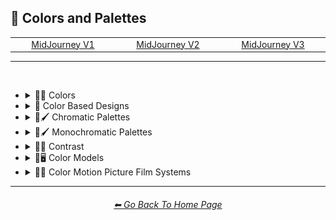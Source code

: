 <h2>🎨 Colors and Palettes</h2>

<div align="center">

<table>
	<tr align="center" valign="middle">
		<td width=256>
			<a href="https://github.com/willwulfken/MidJourney-Styles-and-Keywords-Reference-Light/blob/main/Pages/MJ_V1/Style_Pages/Sphere/Colors_and_Palettes.md">MidJourney V1</a>
		</td>
		<td width=256>
			<a href="https://github.com/willwulfken/MidJourney-Styles-and-Keywords-Reference-Light/blob/main/Pages/MJ_V2/Style_Pages/Sphere/Colors_and_Palettes.md">MidJourney V2</a>
		</td>
		<td width=256>
			<a href="https://github.com/willwulfken/MidJourney-Styles-and-Keywords-Reference-Light/blob/main/Pages/MJ_V3/Style_Pages/Sphere/Colors_and_Palettes.md">MidJourney V3</a>
		</td>
	</tr>
</table>


</div>

<hr>
<br>


- <details><summary>🎨🔴 Colors</summary><p>

	- <details><summary>🎨🔴 Basic Colors</summary><p><div align="center">

		| White | Black | Brown |
		| :-: | :-: | :-: |
		| <img src="https://github.com/willwulfken/MidJourney-Styles-and-Keywords-Reference-Light/blob/main/Images/MJ_V2/MidJourney_Styles_(sphere)/Colors/Basic_Colors/sphere_White.webp?raw=true" width="256" /> | <img src="https://github.com/willwulfken/MidJourney-Styles-and-Keywords-Reference-Light/blob/main/Images/MJ_V2/MidJourney_Styles_(sphere)/Colors/Basic_Colors/sphere_Black.webp?raw=true" width="256" /> | <img src="https://github.com/willwulfken/MidJourney-Styles-and-Keywords-Reference-Light/blob/main/Images/MJ_V2/MidJourney_Styles_(sphere)/Colors/Basic_Colors/sphere_Brown.webp?raw=true" width="256" /> |
		
		<br>
		
		| Light-Gray | Gray | Dark-Gray |
		| :-: | :-: | :-: |
		| <img src="https://github.com/willwulfken/MidJourney-Styles-and-Keywords-Reference-Light/blob/main/Images/MJ_V2/MidJourney_Styles_(sphere)/Colors/Basic_Colors/sphere_Light-Gray.webp?raw=true" width="256" /> | <img src="https://github.com/willwulfken/MidJourney-Styles-and-Keywords-Reference-Light/blob/main/Images/MJ_V2/MidJourney_Styles_(sphere)/Colors/Basic_Colors/sphere_Gray.webp?raw=true" width="256" /> | <img src="https://github.com/willwulfken/MidJourney-Styles-and-Keywords-Reference-Light/blob/main/Images/MJ_V2/MidJourney_Styles_(sphere)/Colors/Basic_Colors/sphere_Dark-Gray.webp?raw=true" width="256" /> |
		
		<br>
		
		| Maroon | Red | Orange |
		| :-: | :-: | :-: |
		| <img src="https://github.com/willwulfken/MidJourney-Styles-and-Keywords-Reference-Light/blob/main/Images/MJ_V2/MidJourney_Styles_(sphere)/Colors/Basic_Colors/sphere_Maroon.webp?raw=true" width="256" /> | <img src="https://github.com/willwulfken/MidJourney-Styles-and-Keywords-Reference-Light/blob/main/Images/MJ_V2/MidJourney_Styles_(sphere)/Colors/Basic_Colors/sphere_Red.webp?raw=true" width="256" /> | <img src="https://github.com/willwulfken/MidJourney-Styles-and-Keywords-Reference-Light/blob/main/Images/MJ_V2/MidJourney_Styles_(sphere)/Colors/Basic_Colors/sphere_Orange.webp?raw=true" width="256" /> |
		
		<br>
		
		| Yellow | Lime | Green |
		| :-: | :-: | :-: |
		| <img src="https://github.com/willwulfken/MidJourney-Styles-and-Keywords-Reference-Light/blob/main/Images/MJ_V2/MidJourney_Styles_(sphere)/Colors/Basic_Colors/sphere_Yellow.webp?raw=true" width="256" /> | <img src="https://github.com/willwulfken/MidJourney-Styles-and-Keywords-Reference-Light/blob/main/Images/MJ_V2/MidJourney_Styles_(sphere)/Colors/Basic_Colors/sphere_Lime.webp?raw=true" width="256" /> | <img src="https://github.com/willwulfken/MidJourney-Styles-and-Keywords-Reference-Light/blob/main/Images/MJ_V2/MidJourney_Styles_(sphere)/Colors/Basic_Colors/sphere_Green.webp?raw=true" width="256" /> |

		<br>
		
		| Cyan | Teal | Blue |
		| :-: | :-: | :-: |
		| <img src="https://github.com/willwulfken/MidJourney-Styles-and-Keywords-Reference-Light/blob/main/Images/MJ_V2/MidJourney_Styles_(sphere)/Colors/Basic_Colors/sphere_Cyan.webp?raw=true" width="256" /> | <img src="https://github.com/willwulfken/MidJourney-Styles-and-Keywords-Reference-Light/blob/main/Images/MJ_V2/MidJourney_Styles_(sphere)/Colors/Basic_Colors/sphere_Teal.webp?raw=true" width="256" /> | <img src="https://github.com/willwulfken/MidJourney-Styles-and-Keywords-Reference-Light/blob/main/Images/MJ_V2/MidJourney_Styles_(sphere)/Colors/Basic_Colors/sphere_Blue.webp?raw=true" width="256" /> |
		
		<br>
		
		| Indigo | Purple | Violet |
		| :-: | :-: | :-: |
		| <img src="https://github.com/willwulfken/MidJourney-Styles-and-Keywords-Reference-Light/blob/main/Images/MJ_V2/MidJourney_Styles_(sphere)/Colors/Basic_Colors/sphere_Indigo.webp?raw=true" width="256" /> | <img src="https://github.com/willwulfken/MidJourney-Styles-and-Keywords-Reference-Light/blob/main/Images/MJ_V2/MidJourney_Styles_(sphere)/Colors/Basic_Colors/sphere_Purple.webp?raw=true" width="256" /> | <img src="https://github.com/willwulfken/MidJourney-Styles-and-Keywords-Reference-Light/blob/main/Images/MJ_V2/MidJourney_Styles_(sphere)/Colors/Basic_Colors/sphere_Violet.webp?raw=true" width="256" /> |
		
		<br>
		
		| Fuchsia | Magenta | Pink |
		| :-: | :-: | :-: |
		| <img src="https://github.com/willwulfken/MidJourney-Styles-and-Keywords-Reference-Light/blob/main/Images/MJ_V2/MidJourney_Styles_(sphere)/Colors/Basic_Colors/sphere_Fuchsia.webp?raw=true" width="256" /> | <img src="https://github.com/willwulfken/MidJourney-Styles-and-Keywords-Reference-Light/blob/main/Images/MJ_V2/MidJourney_Styles_(sphere)/Colors/Basic_Colors/sphere_Magenta.webp?raw=true" width="256" /> | <img src="https://github.com/willwulfken/MidJourney-Styles-and-Keywords-Reference-Light/blob/main/Images/MJ_V2/MidJourney_Styles_(sphere)/Colors/Basic_Colors/sphere_Pink.webp?raw=true" width="256" /> |

		</div></p></details>


	- <details><summary>🎨🔵 Extended Colors</summary><p><div align="center">

		| Tan | Beige |
		| :-: | :-: |
		| <img src="https://github.com/willwulfken/MidJourney-Styles-and-Keywords-Reference-Light/blob/main/Images/MJ_V2/MidJourney_Styles_(sphere)/Colors/Extended_Colors/sphere_Tan.webp?raw=true" width="256" /> | <img src="https://github.com/willwulfken/MidJourney-Styles-and-Keywords-Reference-Light/blob/main/Images/MJ_V2/MidJourney_Styles_(sphere)/Colors/Extended_Colors/sphere_Beige.webp?raw=true" width="256" /> |

		<br>

		| Blush | Scarlet |
		| :-: | :-: |
		| <img src="https://github.com/willwulfken/MidJourney-Styles-and-Keywords-Reference-Light/blob/main/Images/MJ_V2/MidJourney_Styles_(sphere)/Wave_14/sphere_Blush.webp?raw=true" width="256" /> | <img src="https://github.com/willwulfken/MidJourney-Styles-and-Keywords-Reference-Light/blob/main/Images/MJ_V2/MidJourney_Styles_(sphere)/Colors/Extended_Colors/sphere_Scarlet.webp?raw=true" width="256" /> |
		
		<br>
		
		| Olive-Green | Chartreuse |
		| :-: | :-: |
		| <img src="https://github.com/willwulfken/MidJourney-Styles-and-Keywords-Reference-Light/blob/main/Images/MJ_V2/MidJourney_Styles_(sphere)/Colors/Extended_Colors/sphere_Olive-Green.webp?raw=true" width="256" /> | <img src="https://github.com/willwulfken/MidJourney-Styles-and-Keywords-Reference-Light/blob/main/Images/MJ_V2/MidJourney_Styles_(sphere)/Colors/Extended_Colors/sphere_Chartreuse.webp?raw=true" width="256" /> |
		
		<br>
		
		| Turquoise | Aqua | Azure |
		| :-: | :-: | :-: |
		| <img src="https://github.com/willwulfken/MidJourney-Styles-and-Keywords-Reference-Light/blob/main/Images/MJ_V2/MidJourney_Styles_(sphere)/Colors/Extended_Colors/sphere_Turquoise.webp?raw=true" width="256" /> | <img src="https://github.com/willwulfken/MidJourney-Styles-and-Keywords-Reference-Light/blob/main/Images/MJ_V2/MidJourney_Styles_(sphere)/Colors/Extended_Colors/sphere_Aqua.webp?raw=true" width="256" /> | <img src="https://github.com/willwulfken/MidJourney-Styles-and-Keywords-Reference-Light/blob/main/Images/MJ_V2/MidJourney_Styles_(sphere)/Colors/Extended_Colors/sphere_Azure.webp?raw=true" width="256" /> |

		</div></p></details>


	- <details><summary>🎨⚫ Dark Variations</summary><p><div align="center">

		| Dark-White | Dark-Brown |
		| :-: | :-: |
		| <img src="https://github.com/willwulfken/MidJourney-Styles-and-Keywords-Reference-Light/blob/main/Images/MJ_V2/MidJourney_Styles_(sphere)/Colors/Dark_Colors/sphere_Dark-White.webp?raw=true" width="256" /> | <img src="https://github.com/willwulfken/MidJourney-Styles-and-Keywords-Reference-Light/blob/main/Images/MJ_V2/MidJourney_Styles_(sphere)/Colors/Dark_Colors/sphere_Dark-Brown.webp?raw=true" width="256" /> |
		
		<br>
		
		| Dark-Maroon | Dark-Red | Dark-Orange |
		| :-: | :-: | :-: |
		| <img src="https://github.com/willwulfken/MidJourney-Styles-and-Keywords-Reference-Light/blob/main/Images/MJ_V2/MidJourney_Styles_(sphere)/Colors/Dark_Colors/sphere_Dark-Maroon.webp?raw=true" width="256" /> | <img src="https://github.com/willwulfken/MidJourney-Styles-and-Keywords-Reference-Light/blob/main/Images/MJ_V2/MidJourney_Styles_(sphere)/Colors/Dark_Colors/sphere_Dark-Red.webp?raw=true" width="256" /> | <img src="https://github.com/willwulfken/MidJourney-Styles-and-Keywords-Reference-Light/blob/main/Images/MJ_V2/MidJourney_Styles_(sphere)/Colors/Dark_Colors/sphere_Dark-Orange.webp?raw=true" width="256" /> |
		
		<br>
		
		| Dark-Yellow | Dark-Lime | Dark-Green |
		| :-: | :-: | :-: |
		| <img src="https://github.com/willwulfken/MidJourney-Styles-and-Keywords-Reference-Light/blob/main/Images/MJ_V2/MidJourney_Styles_(sphere)/Colors/Dark_Colors/sphere_Dark-Yellow.webp?raw=true" width="256" /> | <img src="https://github.com/willwulfken/MidJourney-Styles-and-Keywords-Reference-Light/blob/main/Images/MJ_V2/MidJourney_Styles_(sphere)/Colors/Dark_Colors/sphere_Dark-Lime.webp?raw=true" width="256" /> | <img src="https://github.com/willwulfken/MidJourney-Styles-and-Keywords-Reference-Light/blob/main/Images/MJ_V2/MidJourney_Styles_(sphere)/Colors/Dark_Colors/sphere_Dark-Green.webp?raw=true" width="256" /> |

		<br>
		
		| Dark-Cyan | Dark-Blue |
		| :-: | :-: |
		| <img src="https://github.com/willwulfken/MidJourney-Styles-and-Keywords-Reference-Light/blob/main/Images/MJ_V2/MidJourney_Styles_(sphere)/Colors/Dark_Colors/sphere_Dark-Cyan.webp?raw=true" width="256" /> | <img src="https://github.com/willwulfken/MidJourney-Styles-and-Keywords-Reference-Light/blob/main/Images/MJ_V2/MidJourney_Styles_(sphere)/Colors/Dark_Colors/sphere_Dark-Blue.webp?raw=true" width="256" /> |
		
		<br>
		
		| Dark-Purple | Dark-Magenta | Dark-Pink |
		| :-: | :-: | :-: |
		| <img src="https://github.com/willwulfken/MidJourney-Styles-and-Keywords-Reference-Light/blob/main/Images/MJ_V2/MidJourney_Styles_(sphere)/Colors/Dark_Colors/sphere_Dark-Purple.webp?raw=true" width="256" /> | <img src="https://github.com/willwulfken/MidJourney-Styles-and-Keywords-Reference-Light/blob/main/Images/MJ_V2/MidJourney_Styles_(sphere)/Colors/Dark_Colors/sphere_Dark-Magenta.webp?raw=true" width="256" /> | <img src="https://github.com/willwulfken/MidJourney-Styles-and-Keywords-Reference-Light/blob/main/Images/MJ_V2/MidJourney_Styles_(sphere)/Colors/Dark_Colors/sphere_Dark-Pink.webp?raw=true" width="256" /> |

		</div></p></details>


	- <details><summary>🎨⚪ Light Variations</summary><p><div align="center">

		| Light-Black | Light-Brown |
		| :-: | :-: |
		| <img src="https://github.com/willwulfken/MidJourney-Styles-and-Keywords-Reference-Light/blob/main/Images/MJ_V2/MidJourney_Styles_(sphere)/Colors/Light_Colors/sphere_Light-Black.webp?raw=true" width="256" /> | <img src="https://github.com/willwulfken/MidJourney-Styles-and-Keywords-Reference-Light/blob/main/Images/MJ_V2/MidJourney_Styles_(sphere)/Colors/Light_Colors/sphere_Light-Brown.webp?raw=true" width="256" /> |
		
		<br>
		
		| Light-Maroon | Light-Red | Light-Orange |
		| :-: | :-: | :-: |
		| <img src="https://github.com/willwulfken/MidJourney-Styles-and-Keywords-Reference-Light/blob/main/Images/MJ_V2/MidJourney_Styles_(sphere)/Colors/Light_Colors/sphere_Light-Maroon.webp?raw=true" width="256" /> | <img src="https://github.com/willwulfken/MidJourney-Styles-and-Keywords-Reference-Light/blob/main/Images/MJ_V2/MidJourney_Styles_(sphere)/Colors/Light_Colors/sphere_Light-Red.webp?raw=true" width="256" /> | <img src="https://github.com/willwulfken/MidJourney-Styles-and-Keywords-Reference-Light/blob/main/Images/MJ_V2/MidJourney_Styles_(sphere)/Colors/Light_Colors/sphere_Light-Orange.webp?raw=true" width="256" /> |
		
		<br>
		
		| Light-Yellow | Light-Lime | Light-Green |
		| :-: | :-: | :-: |
		| <img src="https://github.com/willwulfken/MidJourney-Styles-and-Keywords-Reference-Light/blob/main/Images/MJ_V2/MidJourney_Styles_(sphere)/Colors/Light_Colors/sphere_Light-Yellow.webp?raw=true" width="256" /> | <img src="https://github.com/willwulfken/MidJourney-Styles-and-Keywords-Reference-Light/blob/main/Images/MJ_V2/MidJourney_Styles_(sphere)/Colors/Light_Colors/sphere_Light-Lime.webp?raw=true" width="256" /> | <img src="https://github.com/willwulfken/MidJourney-Styles-and-Keywords-Reference-Light/blob/main/Images/MJ_V2/MidJourney_Styles_(sphere)/Colors/Light_Colors/sphere_Light-Green.webp?raw=true" width="256" /> |
		
		<br>
		
		| Light-Cyan | Light-Blue |
		| :-: | :-: |
		| <img src="https://github.com/willwulfken/MidJourney-Styles-and-Keywords-Reference-Light/blob/main/Images/MJ_V2/MidJourney_Styles_(sphere)/Colors/Light_Colors/sphere_Light-Cyan.webp?raw=true" width="256" /> | <img src="https://github.com/willwulfken/MidJourney-Styles-and-Keywords-Reference-Light/blob/main/Images/MJ_V2/MidJourney_Styles_(sphere)/Colors/Light_Colors/sphere_Light-Blue.webp?raw=true" width="256" /> |
		
		<br>
		
		| Light-Purple | Light-Magenta | Light-Pink |
		| :-: | :-: | :-: |
		| <img src="https://github.com/willwulfken/MidJourney-Styles-and-Keywords-Reference-Light/blob/main/Images/MJ_V2/MidJourney_Styles_(sphere)/Colors/Light_Colors/sphere_Light-Purple.webp?raw=true" width="256" /> | <img src="https://github.com/willwulfken/MidJourney-Styles-and-Keywords-Reference-Light/blob/main/Images/MJ_V2/MidJourney_Styles_(sphere)/Colors/Light_Colors/sphere_Light-Magenta.webp?raw=true" width="256" /> | <img src="https://github.com/willwulfken/MidJourney-Styles-and-Keywords-Reference-Light/blob/main/Images/MJ_V2/MidJourney_Styles_(sphere)/Colors/Light_Colors/sphere_Light-Pink.webp?raw=true" width="256" /> |


		</div></p></details>


	- <details><summary>🎨🔶 Vivid Variations</summary><p><div align="center">

		| Vivid-Brown | Vivid-Maroon | Vivid-Red |
		| :-: | :-: | :-: |
		| <img src="https://github.com/willwulfken/MidJourney-Styles-and-Keywords-Reference-Light/blob/main/Images/MJ_V2/MidJourney_Styles_(sphere)/Colors/Vivid_Colors/sphere_Vivid-Brown.webp?raw=true" width="256" /> | <img src="https://github.com/willwulfken/MidJourney-Styles-and-Keywords-Reference-Light/blob/main/Images/MJ_V2/MidJourney_Styles_(sphere)/Colors/Vivid_Colors/sphere_Vivid-Maroon.webp?raw=true" width="256" /> | <img src="https://github.com/willwulfken/MidJourney-Styles-and-Keywords-Reference-Light/blob/main/Images/MJ_V2/MidJourney_Styles_(sphere)/Colors/Vivid_Colors/sphere_Vivid-Red.webp?raw=true" width="256" /> |
		
		<br>
		
		| Vivid-Orange | Vivid-Yellow | Vivid-Lime |
		| :-: | :-: | :-: |
		| <img src="https://github.com/willwulfken/MidJourney-Styles-and-Keywords-Reference-Light/blob/main/Images/MJ_V2/MidJourney_Styles_(sphere)/Colors/Vivid_Colors/sphere_Vivid-Orange.webp?raw=true" width="256" /> | <img src="https://github.com/willwulfken/MidJourney-Styles-and-Keywords-Reference-Light/blob/main/Images/MJ_V2/MidJourney_Styles_(sphere)/Colors/Vivid_Colors/sphere_Vivid-Yellow.webp?raw=true" width="256" /> | <img src="https://github.com/willwulfken/MidJourney-Styles-and-Keywords-Reference-Light/blob/main/Images/MJ_V2/MidJourney_Styles_(sphere)/Colors/Vivid_Colors/sphere_Vivid-Lime.webp?raw=true" width="256" /> |
		
		<br>
		
		| Vivid-Green | Vivid-Cyan | Vivid-Blue |
		| :-: | :-: | :-: |
		| <img src="https://github.com/willwulfken/MidJourney-Styles-and-Keywords-Reference-Light/blob/main/Images/MJ_V2/MidJourney_Styles_(sphere)/Colors/Vivid_Colors/sphere_Vivid-Green.webp?raw=true" width="256" /> | <img src="https://github.com/willwulfken/MidJourney-Styles-and-Keywords-Reference-Light/blob/main/Images/MJ_V2/MidJourney_Styles_(sphere)/Colors/Vivid_Colors/sphere_Vivid-Cyan.webp?raw=true" width="256" /> | <img src="https://github.com/willwulfken/MidJourney-Styles-and-Keywords-Reference-Light/blob/main/Images/MJ_V2/MidJourney_Styles_(sphere)/Colors/Vivid_Colors/sphere_Vivid-Blue.webp?raw=true" width="256" /> |
		
		<br>
		
		| Vivid-Purple | Vivid-Magenta | Vivid-Pink |
		| :-: | :-: | :-: |
		| <img src="https://github.com/willwulfken/MidJourney-Styles-and-Keywords-Reference-Light/blob/main/Images/MJ_V2/MidJourney_Styles_(sphere)/Colors/Vivid_Colors/sphere_Vivid-Purple.webp?raw=true" width="256" /> | <img src="https://github.com/willwulfken/MidJourney-Styles-and-Keywords-Reference-Light/blob/main/Images/MJ_V2/MidJourney_Styles_(sphere)/Colors/Vivid_Colors/sphere_Vivid-Magenta.webp?raw=true" width="256" /> | <img src="https://github.com/willwulfken/MidJourney-Styles-and-Keywords-Reference-Light/blob/main/Images/MJ_V2/MidJourney_Styles_(sphere)/Colors/Vivid_Colors/sphere_Vivid-Pink.webp?raw=true" width="256" /> |

		</div></p></details>

  </p></details>


- <details><summary>🎨 Color Based Designs</summary><p><div align="center">

	| Color | Colorized | Color Wheel |
	| :-: | :-: | :-: |
	| <img src="https://github.com/willwulfken/MidJourney-Styles-and-Keywords-Reference-Light/blob/main/Images/MJ_V2/MidJourney_Styles_(sphere)/Wave_13/sphere_Color.webp?raw=true" width="256" /> | <img src="https://github.com/willwulfken/MidJourney-Styles-and-Keywords-Reference-Light/blob/main/Images/MJ_V2/MidJourney_Styles_(sphere)/sphere_Colorized.webp?raw=true" width="256" /> | <img src="https://github.com/willwulfken/MidJourney-Styles-and-Keywords-Reference-Light/blob/main/Images/MJ_V2/MidJourney_Styles_(sphere)/Wave_9/sphere_Color_Wheel.webp?raw=true" width="256" /> |

	<br>

	| Hue | Tone | Value |
	| :-: | :-: | :-: |
	| <img src="https://github.com/willwulfken/MidJourney-Styles-and-Keywords-Reference-Light/blob/main/Images/MJ_V2/MidJourney_Styles_(sphere)/Wave_9/sphere_Hue.webp?raw=true" width="256" /> | <img src="https://github.com/willwulfken/MidJourney-Styles-and-Keywords-Reference-Light/blob/main/Images/MJ_V2/MidJourney_Styles_(sphere)/Wave_14/sphere_Tone.webp?raw=true" width="256" /> | <img src="https://github.com/willwulfken/MidJourney-Styles-and-Keywords-Reference-Light/blob/main/Images/MJ_V2/MidJourney_Styles_(sphere)/Wave_14/sphere_Value.webp?raw=true" width="256" /> |

	<br>

	| Gradient | Vibrance | Vivid |
	| :-: | :-: | :-: |
	| <img src="https://github.com/willwulfken/MidJourney-Styles-and-Keywords-Reference-Light/blob/main/Images/MJ_V2/MidJourney_Styles_(sphere)/sphere_gradient.webp?raw=true" width="256" /> | <img src="https://github.com/willwulfken/MidJourney-Styles-and-Keywords-Reference-Light/blob/main/Images/MJ_V2/MidJourney_Styles_(sphere)/sphere_vibrance.webp?raw=true" width="256" /> | <img src="https://github.com/willwulfken/MidJourney-Styles-and-Keywords-Reference-Light/blob/main/Images/MJ_V2/MidJourney_Styles_(sphere)/Wave_13/sphere_Vivid.webp?raw=true" width="256" /> |

	<br>
	
	| Spectrum | Pigment | Variegated |
	| :-: | :-: | :-: |
	| <img src="https://github.com/willwulfken/MidJourney-Styles-and-Keywords-Reference-Light/blob/main/Images/MJ_V2/MidJourney_Styles_(sphere)/sphere_Spectrum.webp?raw=true" width="256" /> | <img src="https://github.com/willwulfken/MidJourney-Styles-and-Keywords-Reference-Light/blob/main/Images/MJ_V2/MidJourney_Styles_(sphere)/Wave_9/sphere_Pigment.webp?raw=true" width="256" /> | <img src="https://github.com/willwulfken/MidJourney-Styles-and-Keywords-Reference-Light/blob/main/Images/MJ_V2/MidJourney_Styles_(sphere)/Wave_14/sphere_Variegated.webp?raw=true" width="256" /> |

	<br>
	
	| Purity | Pure |
	| :-: | :-: |
	| <img src="https://github.com/willwulfken/MidJourney-Styles-and-Keywords-Reference-Light/blob/main/Images/MJ_V2/MidJourney_Styles_(sphere)/sphere_Purity.webp?raw=true" width="256" /> | <img src="https://github.com/willwulfken/MidJourney-Styles-and-Keywords-Reference-Light/blob/main/Images/MJ_V2/MidJourney_Styles_(sphere)/Wave_9/sphere_Pure.webp?raw=true" width="256" /> |

	<br>
	
	| Faded Colors | Faded |
	| :-: | :-: |
	| <img src="https://github.com/willwulfken/MidJourney-Styles-and-Keywords-Reference-Light/blob/main/Images/MJ_V2/MidJourney_Styles_(sphere)/Wave_14/sphere_Faded_Colors.webp?raw=true" width="256" /> | <img src="https://github.com/willwulfken/MidJourney-Styles-and-Keywords-Reference-Light/blob/main/Images/MJ_V2/MidJourney_Styles_(sphere)/Wave_14/sphere_Faded.webp?raw=true" width="256" /> |

	<br>
	
	| Autochrome | EnChroma |
	| :-: | :-: |
	| <img src="https://github.com/willwulfken/MidJourney-Styles-and-Keywords-Reference-Light/blob/main/Images/MJ_V2/MidJourney_Styles_(sphere)/Wave_14/sphere_Autochrome.webp?raw=true" width="256" /> | <img src="https://github.com/willwulfken/MidJourney-Styles-and-Keywords-Reference-Light/blob/main/Images/MJ_V2/MidJourney_Styles_(sphere)/Wave_14/sphere_EnChroma.webp?raw=true" width="256" /> |

  </p></details>


- <details><summary>🎨🖌 Chromatic Palettes</summary><p><div align="center">

	| Palette | Color Palette |
	| :-: | :-: |
	| <img src="https://github.com/willwulfken/MidJourney-Styles-and-Keywords-Reference-Light/blob/main/Images/MJ_V2/MidJourney_Styles_(sphere)/Wave_13/sphere_Palette.webp?raw=true" width="256" /> | <img src="https://github.com/willwulfken/MidJourney-Styles-and-Keywords-Reference-Light/blob/main/Images/MJ_V2/MidJourney_Styles_(sphere)/Wave_13/sphere_Color_Palette.webp?raw=true" width="256" /> |

	<br>

	| Warm Color Palette | Cool Color Palette | Inverted Colors |
	| :-: | :-: | :-: |
	| <img src="https://github.com/willwulfken/MidJourney-Styles-and-Keywords-Reference-Light/blob/main/Images/MJ_V2/MidJourney_Styles_(sphere)/sphere_warmcolorpalette.webp?raw=true" width="256" /> | <img src="https://github.com/willwulfken/MidJourney-Styles-and-Keywords-Reference-Light/blob/main/Images/MJ_V2/MidJourney_Styles_(sphere)/sphere_coolcolorpalette.webp?raw=true" width="256" /> | <img src="https://github.com/willwulfken/MidJourney-Styles-and-Keywords-Reference-Light/blob/main/Images/MJ_V2/MidJourney_Styles_(sphere)/sphere_Inverted_Colors.webp?raw=true" width="256" /> |
	
	<br>
	
	| Colorful | Multicolored | Rainbow |
	| :-: | :-: | :-: |
	| <img src="https://github.com/willwulfken/MidJourney-Styles-and-Keywords-Reference-Light/blob/main/Images/MJ_V2/MidJourney_Styles_(sphere)/sphere_colorful.webp?raw=true" width="256" /> | <img src="https://github.com/willwulfken/MidJourney-Styles-and-Keywords-Reference-Light/blob/main/Images/MJ_V2/MidJourney_Styles_(sphere)/Wave_12/sphere_Multicolored.webp?raw=true" width="256" /> | <img src="https://github.com/willwulfken/MidJourney-Styles-and-Keywords-Reference-Light/blob/main/Images/MJ_V2/MidJourney_Styles_(sphere)/sphere_Rainbow.webp?raw=true" width="256" /> |

	<br>

	| Spectral Color |
	| :-: |
	| <img src="https://github.com/willwulfken/MidJourney-Styles-and-Keywords-Reference-Light/blob/main/Images/MJ_V2/MidJourney_Styles_(sphere)/sphere_SpectralColor.webp?raw=true" width="256" /> |
	
	<br>
	
	| Vibrant |
	| :-: |
	| <img src="https://github.com/willwulfken/MidJourney-Styles-and-Keywords-Reference-Light/blob/main/Images/MJ_V2/MidJourney_Styles_(sphere)/Wave_11/sphere_Vibrant.webp?raw=true" width="256" /> |

	<br>
	
	| Chroma | Dichromatism | Tetrachromacy |
	| :-: | :-: | :-: |
	| <img src="https://github.com/willwulfken/MidJourney-Styles-and-Keywords-Reference-Light/blob/main/Images/MJ_V2/MidJourney_Styles_(sphere)/sphere_Chroma.webp?raw=true" width="256" /> | <img src="https://github.com/willwulfken/MidJourney-Styles-and-Keywords-Reference-Light/blob/main/Images/MJ_V2/MidJourney_Styles_(sphere)/sphere_Dichromatism.webp?raw=true" width="256" /> | <img src="https://github.com/willwulfken/MidJourney-Styles-and-Keywords-Reference-Light/blob/main/Images/MJ_V2/MidJourney_Styles_(sphere)/sphere_Tetrachromacy.webp?raw=true" width="256" /> |
	
	<br>

	| Saturated | High Saturation | Low Saturation |
	| :-: | :-: | :-: |
	| <img src="https://github.com/willwulfken/MidJourney-Styles-and-Keywords-Reference-Light/blob/main/Images/MJ_V2/MidJourney_Styles_(sphere)/sphere_Saturated.webp?raw=true" width="256" /> | <img src="https://github.com/willwulfken/MidJourney-Styles-and-Keywords-Reference-Light/blob/main/Images/MJ_V2/MidJourney_Styles_(sphere)/Wave_10/sphere_High_Saturation.webp?raw=true" width="256" /> | <img src="https://github.com/willwulfken/MidJourney-Styles-and-Keywords-Reference-Light/blob/main/Images/MJ_V2/MidJourney_Styles_(sphere)/Wave_10/sphere_Low_Saturation.webp?raw=true" width="256" /> |

	<br>

	| Neon | Electric Colors |
	| :-: | :-: |
	| <img src="https://github.com/willwulfken/MidJourney-Styles-and-Keywords-Reference-Light/blob/main/Images/MJ_V2/MidJourney_Styles_(sphere)/sphere_neon.webp?raw=true" width="256" /> | <img src="https://github.com/willwulfken/MidJourney-Styles-and-Keywords-Reference-Light/blob/main/Images/MJ_V2/MidJourney_Styles_(sphere)/sphere_Electric_Colors.webp?raw=true" width="256" /> |

	<br>
	
	| Complimentary-Colors | Split-Complementary-Colors | Supplementary-Colors |
	| :-: | :-: | :-: |
	| <img src="https://github.com/willwulfken/MidJourney-Styles-and-Keywords-Reference-Light/blob/main/Images/MJ_V2/MidJourney_Styles_(sphere)/sphere_Complimentary-Colors.webp?raw=true" width="256" /> | <img src="https://github.com/willwulfken/MidJourney-Styles-and-Keywords-Reference-Light/blob/main/Images/MJ_V2/MidJourney_Styles_(sphere)/sphere_Split-Complementary-Colors.webp?raw=true" width="256" /> | <img src="https://github.com/willwulfken/MidJourney-Styles-and-Keywords-Reference-Light/blob/main/Images/MJ_V2/MidJourney_Styles_(sphere)/sphere_Supplementary-Colors.webp?raw=true" width="256" /> |
	
	<br>
	
	| Analogous-Colors | Triadic-Colors | Tetradic-Colors |
	| :-: | :-: | :-: |
	| <img src="https://github.com/willwulfken/MidJourney-Styles-and-Keywords-Reference-Light/blob/main/Images/MJ_V2/MidJourney_Styles_(sphere)/sphere_Analogous-Colors.webp?raw=true" width="256" /> | <img src="https://github.com/willwulfken/MidJourney-Styles-and-Keywords-Reference-Light/blob/main/Images/MJ_V2/MidJourney_Styles_(sphere)/sphere_Triadic-Colors.webp?raw=true" width="256" /> | <img src="https://github.com/willwulfken/MidJourney-Styles-and-Keywords-Reference-Light/blob/main/Images/MJ_V2/MidJourney_Styles_(sphere)/sphere_Tetradic-Colors.webp?raw=true" width="256" /> |
	
	<br>
	
	| Polychromatic-Colors | Tonal Colors |
	| :-: | :-: |
	| <img src="https://github.com/willwulfken/MidJourney-Styles-and-Keywords-Reference-Light/blob/main/Images/MJ_V2/MidJourney_Styles_(sphere)/sphere_Polychromatic-Colors.webp?raw=true" width="256" /> | <img src="https://github.com/willwulfken/MidJourney-Styles-and-Keywords-Reference-Light/blob/main/Images/MJ_V2/MidJourney_Styles_(sphere)/sphere_tonalcolors.webp?raw=true" width="256" /> |

	<br>
	
	| Light | Light Mode |
	| :-: | :-: |
	| <img src="https://github.com/willwulfken/MidJourney-Styles-and-Keywords-Reference-Light/blob/main/Images/MJ_V2/MidJourney_Styles_(sphere)/sphere_light.webp?raw=true" width="256" /> | <img src="https://github.com/willwulfken/MidJourney-Styles-and-Keywords-Reference-Light/blob/main/Images/MJ_V2/MidJourney_Styles_(sphere)/sphere_LightMode.webp?raw=true" width="256" /> |

	<br>
	
	| Dark | Dark Mode |
	| :-: | :-: |
	| <img src="https://github.com/willwulfken/MidJourney-Styles-and-Keywords-Reference-Light/blob/main/Images/MJ_V2/MidJourney_Styles_(sphere)/sphere_dark.webp?raw=true" width="256" /> | <img src="https://github.com/willwulfken/MidJourney-Styles-and-Keywords-Reference-Light/blob/main/Images/MJ_V2/MidJourney_Styles_(sphere)/sphere_DarkMode.webp?raw=true" width="256" /> |

	<br>
	
	| Tones of Black | Tones of Black in Background | Light Blue Background |
	| :-: | :-: | :-: |
	| <img src="https://github.com/willwulfken/MidJourney-Styles-and-Keywords-Reference-Light/blob/main/Images/MJ_V2/MidJourney_Styles_(sphere)/sphere_tonesofblack.webp?raw=true" width="256" /> | <img src="https://github.com/willwulfken/MidJourney-Styles-and-Keywords-Reference-Light/blob/main/Images/MJ_V2/MidJourney_Styles_(sphere)/sphere_tonesofblackinbackground.webp?raw=true" width="256" /> | <img src="https://github.com/willwulfken/MidJourney-Styles-and-Keywords-Reference-Light/blob/main/Images/MJ_V2/MidJourney_Styles_(sphere)/sphere_LightBlueBackground.webp?raw=true" width="256" /> |

	<br>
	
	| Light Blue Foreground |
	| :-: |
	| <img src="https://github.com/willwulfken/MidJourney-Styles-and-Keywords-Reference-Light/blob/main/Images/MJ_V2/MidJourney_Styles_(sphere)/sphere_LightBlueForeground.webp?raw=true" width="256" /> |

  </div></p></details>


- <details><summary>🎨🖌 Monochromatic Palettes</summary><p><div align="center">

	| Monochromatic | Monochrome | Black and White |
	| :-: | :-: | :-: |
	| <img src="https://github.com/willwulfken/MidJourney-Styles-and-Keywords-Reference-Light/blob/main/Images/MJ_V2/MidJourney_Styles_(sphere)/Wave_13/sphere_Monochromatic.webp?raw=true" width="256" /> | <img src="https://github.com/willwulfken/MidJourney-Styles-and-Keywords-Reference-Light/blob/main/Images/MJ_V2/MidJourney_Styles_(sphere)/sphere_Monochrome.webp?raw=true" width="256" /> | <img src="https://github.com/willwulfken/MidJourney-Styles-and-Keywords-Reference-Light/blob/main/Images/MJ_V2/MidJourney_Styles_(sphere)/sphere_blackandwhite.webp?raw=true" width="256" /> |
	
	<br>
	
	| Desaturated | Sepia |
	| :-: | :-: |
	| <img src="https://github.com/willwulfken/MidJourney-Styles-and-Keywords-Reference-Light/blob/main/Images/MJ_V2/MidJourney_Styles_(sphere)/sphere_Desaturated.webp?raw=true" width="256" /> | <img src="https://github.com/willwulfken/MidJourney-Styles-and-Keywords-Reference-Light/blob/main/Images/MJ_V2/MidJourney_Styles_(sphere)/sphere_sepia.webp?raw=true" width="256" /> |

	<br>
	
	| Cyanopsia |
	| :-: |
	| <img src="https://github.com/willwulfken/MidJourney-Styles-and-Keywords-Reference-Light/blob/main/Images/MJ_V2/MidJourney_Styles_(sphere)/Wave_11/sphere_Cyanopsia.webp?raw=true" width="256" /> |

	</div></p></details>


- <details><summary>🎨🔲 Contrast</summary><p><div align="center">

	| Contrast |
	| :-: |
	| <img src="https://github.com/willwulfken/MidJourney-Styles-and-Keywords-Reference-Light/blob/main/Images/MJ_V2/MidJourney_Styles_(sphere)/Wave_13/sphere_Contrast.webp?raw=true" width="256" /> |
	
	<br>

	| High Contrast | Low Contrast |
	| :-: | :-: |
	| <img src="https://github.com/willwulfken/MidJourney-Styles-and-Keywords-Reference-Light/blob/main/Images/MJ_V2/MidJourney_Styles_(sphere)/sphere_highcontrast.webp?raw=true" width="256" /> | <img src="https://github.com/willwulfken/MidJourney-Styles-and-Keywords-Reference-Light/blob/main/Images/MJ_V2/MidJourney_Styles_(sphere)/sphere_lowcontrast.webp?raw=true" width="256" /> | 

	</div></p></details>


- <details><summary>🎨🖥 Color Models</summary><p><div align="center">

	| Color Model |
	| :-: |
	| <img src="https://github.com/willwulfken/MidJourney-Styles-and-Keywords-Reference-Light/blob/main/Images/MJ_V2/MidJourney_Styles_(sphere)/Wave_13/sphere_Color_Model.webp?raw=true" width="256" /> |
	
	<br>

	| RGB | scRGB | CMYK |
	| :-: | :-: | :-: |
	| <img src="https://github.com/willwulfken/MidJourney-Styles-and-Keywords-Reference-Light/blob/main/Images/MJ_V2/MidJourney_Styles_(sphere)/sphere_RGB.webp?raw=true" width="256" /> | <img src="https://github.com/willwulfken/MidJourney-Styles-and-Keywords-Reference-Light/blob/main/Images/MJ_V2/MidJourney_Styles_(sphere)/sphere_scRGB.webp?raw=true" width="256" /> | <img src="https://github.com/willwulfken/MidJourney-Styles-and-Keywords-Reference-Light/blob/main/Images/MJ_V2/MidJourney_Styles_(sphere)/sphere_CMYK.webp?raw=true" width="256" /> |
	
	<br>

	| HSV | HSL | HCL |
	| :-: | :-: | :-: |
	| <img src="https://github.com/willwulfken/MidJourney-Styles-and-Keywords-Reference-Light/blob/main/Images/MJ_V2/MidJourney_Styles_(sphere)/sphere_HSV.webp?raw=true" width="256" /> | <img src="https://github.com/willwulfken/MidJourney-Styles-and-Keywords-Reference-Light/blob/main/Images/MJ_V2/MidJourney_Styles_(sphere)/sphere_HSL.webp?raw=true" width="256" /> | <img src="https://github.com/willwulfken/MidJourney-Styles-and-Keywords-Reference-Light/blob/main/Images/MJ_V2/MidJourney_Styles_(sphere)/sphere_HCL.webp?raw=true" width="256" /> |
	
	<br>

	| VGA | EGA | CGA |
	| :-: | :-: | :-: |
	| <img src="https://github.com/willwulfken/MidJourney-Styles-and-Keywords-Reference-Light/blob/main/Images/MJ_V2/MidJourney_Styles_(sphere)/sphere_VGA.webp?raw=true" width="256" /> | <img src="https://github.com/willwulfken/MidJourney-Styles-and-Keywords-Reference-Light/blob/main/Images/MJ_V2/MidJourney_Styles_(sphere)/sphere_EGA.webp?raw=true" width="256" /> | <img src="https://github.com/willwulfken/MidJourney-Styles-and-Keywords-Reference-Light/blob/main/Images/MJ_V2/MidJourney_Styles_(sphere)/sphere_CGA.webp?raw=true" width="256" /> | 
	
	<br>
	
	| HDR | sRGB | DCI-P3 |
	| :-: | :-: | :-: |
	| <img src="https://github.com/willwulfken/MidJourney-Styles-and-Keywords-Reference-Light/blob/main/Images/MJ_V2/MidJourney_Styles_(sphere)/sphere_HDR.webp?raw=true" width="256" /> | <img src="https://github.com/willwulfken/MidJourney-Styles-and-Keywords-Reference-Light/blob/main/Images/MJ_V2/MidJourney_Styles_(sphere)/sphere_sRGB.webp?raw=true" width="256" /> | <img src="https://github.com/willwulfken/MidJourney-Styles-and-Keywords-Reference-Light/blob/main/Images/MJ_V2/MidJourney_Styles_(sphere)/sphere_DCI-P3.webp?raw=true" width="256" /> |
	
	<br>
	
	| Adobe RGB | ProPhoto RGB | Pantone |
	| :-: | :-: | :-: |
	| <img src="https://github.com/willwulfken/MidJourney-Styles-and-Keywords-Reference-Light/blob/main/Images/MJ_V2/MidJourney_Styles_(sphere)/sphere_AdobeRGB.webp?raw=true" width="256" /> | <img src="https://github.com/willwulfken/MidJourney-Styles-and-Keywords-Reference-Light/blob/main/Images/MJ_V2/MidJourney_Styles_(sphere)/sphere_ProPhotoRGB.webp?raw=true" width="256" /> | <img src="https://github.com/willwulfken/MidJourney-Styles-and-Keywords-Reference-Light/blob/main/Images/MJ_V2/MidJourney_Styles_(sphere)/sphere_Pantone.webp?raw=true" width="256" /> |

	<br>
	
	| YCbCr | YPbPr | Coloroid |
	| :-: | :-: | :-: |
	| <img src="https://github.com/willwulfken/MidJourney-Styles-and-Keywords-Reference-Light/blob/main/Images/MJ_V2/MidJourney_Styles_(sphere)/sphere_YCbCr.webp?raw=true" width="256" /> | <img src="https://github.com/willwulfken/MidJourney-Styles-and-Keywords-Reference-Light/blob/main/Images/MJ_V2/MidJourney_Styles_(sphere)/sphere_YPbPr.webp?raw=true" width="256" /> | <img src="https://github.com/willwulfken/MidJourney-Styles-and-Keywords-Reference-Light/blob/main/Images/MJ_V2/MidJourney_Styles_(sphere)/sphere_Coloroid.webp?raw=true" width="256" /> |

	</div></p></details>


- <details><summary>🎨🎥 Color Motion Picture Film Systems</summary><p><div align="center">

	| Technicolor | Kinemacolor |
	| :-: | :-: |
	| <img src="https://github.com/willwulfken/MidJourney-Styles-and-Keywords-Reference-Light/blob/main/Images/MJ_V2/MidJourney_Styles_(sphere)/sphere_technicolor.webp?raw=true" width="256" /> | <img src="https://github.com/willwulfken/MidJourney-Styles-and-Keywords-Reference-Light/blob/main/Images/MJ_V2/MidJourney_Styles_(sphere)/sphere_Kinemacolor.webp?raw=true" width="256" /> | 
	
	<br>
	
	| Kodachrome | Cinecolor | Agfacolor |
	| :-: | :-: | :-: |
	| <img src="https://github.com/willwulfken/MidJourney-Styles-and-Keywords-Reference-Light/blob/main/Images/MJ_V2/MidJourney_Styles_(sphere)/sphere_Kodachrome.webp?raw=true" width="256" /> | <img src="https://github.com/willwulfken/MidJourney-Styles-and-Keywords-Reference-Light/blob/main/Images/MJ_V2/MidJourney_Styles_(sphere)/sphere_Cinecolor.webp?raw=true" width="256" /> | <img src="https://github.com/willwulfken/MidJourney-Styles-and-Keywords-Reference-Light/blob/main/Images/MJ_V2/MidJourney_Styles_(sphere)/sphere_Agfacolor.webp?raw=true" width="256" /> | 

	</div></p></details>


<hr><!--------------->
<div align="center">
<h6><a href="https://github.com/willwulfken/MidJourney-Styles-and-Keywords-Reference-Light/blob/main/README.md">⬅ Go Back To Home Page</a></h6>
</div>